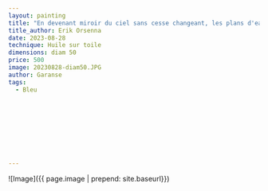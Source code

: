 ```yaml
---
layout: painting
title: "En devenant miroir du ciel sans cesse changeant, les plans d'eau impliquent la liberté. Rien de plus éphémères que ces reflets." 
title_author: Erik Orsenna                                                           
date: 2023-08-28
technique: Huile sur toile 
dimensions: diam 50
price: 500
image: 20230828-diam50.JPG
author: Garanse
tags:
  - Bleu
  
  
  
  
  
  
  
  
  
---
```

![Image]({{ page.image | prepend: site.baseurl}})

